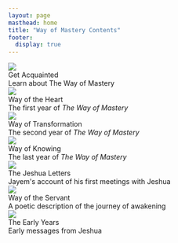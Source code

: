 ```yaml
---
layout: page
masthead: home
title: "Way of Mastery Contents"
footer:
  display: true
---
```


<div id="page-contents" class="ui three cards">
  <div class="card">
    <a href="#" data-book="acq" class="toc-modal-open image">
      <img src="/public/img/wom/acq-big.jpg">
    </a>
    <div class="content">
      <div class="header">Get Acquainted</div>
      <div class="description">
        Learn about The Way of Mastery
      </div>
    </div>
  </div>
  <div class="card">
    <a href="#" data-book="woh" class="toc-modal-open image">
      <img src="/public/img/wom/woh-big.jpg">
    </a>
    <div class="content">
      <div class="header">Way of the Heart</div>
      <div class="description">
        The first year of <em>The Way of Mastery</em>
      </div>
    </div>
  </div>
  <div class="card">
    <a href="#" data-book="wot" class="toc-modal-open image">
      <img src="/public/img/wom/wot-big.jpg">
    </a>
    <div class="content">
      <div class="header">Way of Transformation</div>
      <div class="description">
        The second year of <em>The Way of Mastery</em>
      </div>
    </div>
  </div>
  <div class="card">
    <a href="#" data-book="wok" class="toc-modal-open image">
      <img src="/public/img/wom/wok-big.jpg">
    </a>
    <div class="content">
      <div class="header">Way of Knowing</div>
      <div class="description">
        The last year of <em>The Way of Mastery</em>
      </div>
    </div>
  </div>
  <div class="card">
    <a href="#" data-book="tjl" class="toc-modal-open image">
      <img src="/public/img/wom/tjl-big.jpg">
    </a>
    <div class="content">
      <div class="header">The Jeshua Letters</div>
      <div class="description">
        Jayem's account of his first meetings with Jeshua
      </div>
    </div>
  </div>
  <div class="card">
    <a href="#" data-book="wos" class="toc-modal-open image">
      <img src="/public/img/wom/wos-big.jpg">
    </a>
    <div class="content">
      <div class="header">Way of the Servant</div>
      <div class="description">
        A poetic description of the journey of awakening
      </div>
    </div>
  </div>
  <div class="card">
    <a href="#" data-book="early" class="toc-modal-open image">
      <img src="/public/img/wom/early-big.jpg">
    </a>
    <div class="content">
      <div class="header">The Early Years</div>
      <div class="description">
        Early messages from Jeshua
      </div>
    </div>
</div>
